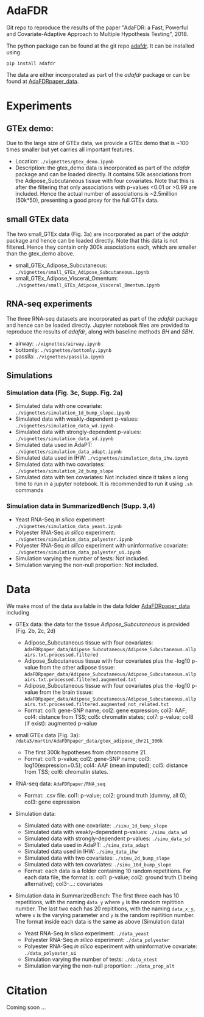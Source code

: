 # AdaFDR

Git repo to reproduce the results of the paper "AdaFDR: a Fast, Powerful and Covariate-Adaptive Approach to Multiple Hypothesis Testing", 2018.

The python package can be found at the git repo [adafdr](https://github.com/martinjzhang/adafdr). It can be 
installed using 

```
pip install adafdr
```

The data are either incorporated as part of the *adafdr* package or can be found at [AdaFDRpaper_data]().

# Experiments
## GTEx demo: 
Due to the large size of GTEx data, we provide a GTEx demo that is ~100 times smaller but yet carries all important features. 
- Location: `./vignettes/gtex_demo.ipynb`
- Description: the gtex_demo data is incorporated as part of the *adafdr* package and can be loaded directly. It 
  contains 50k associations from the Adipose_Subcutaneous tissue with four covariates. Note that this is after 
  the filtering that only  associations with p-values <0.01 or >0.99 are included.
  Hence the actual number of associations is ~2.5million (50k*50), presenting a good proxy for the full GTEx data. 

## small GTEx data
The two small_GTEx data (Fig. 3a) are incorporated as part of the *adafdr* package and hence can be loaded directly.
Note that this data is not filtered. Hence they contain only 300k associations each, which are smaller than the 
gtex_demo above.
- small_GTEx_Adipose_Subcutaneous: `./vignettes/small_GTEx_Adipose_Subcutaneous.ipynb`
- small_GTEx_Adipose_Visceral_Omentum: `./vignettes/small_GTEx_Adipose_Visceral_Omentum.ipynb`

## RNA-seq experiments
The three RNA-seq datasets are incorporated as part of the *adafdr* package and hence can be loaded directly. 
Jupyter notebook files are provided to reproduce the results of *adafdr*, along with baseline methods *BH* and *SBH*.
- airway: `./vignettes/airway.ipynb`
- bottomly: `./vignettes/bottomly.ipynb`
- passila: `./vignettes/passila.ipynb`

<!--### R methods -->

## Simulations
### Simulation data (Fig. 3c, Supp. Fig. 2a)
- Simulated data with one covariate: `./vignettes/simulation_1d_bump_slope.ipynb`
- Simulated data with weakly-dependent p-values: `./vignettes/simulation_data_wd.ipynb`
- Simulated data with strongly-dependent p-values: `./vignettes/simulation_data_sd.ipynb`
- Simulated data used in AdaPT: `./vignettes/simulation_data_adapt.ipynb`
- Simulated data used in IHW: `./vignettes/simulation_data_ihw.ipynb`
- Simulated data with two covariates: `./vignettes/simulation_2d_bump_slope`
- Simulated data with ten covariates: Not included since it takes a long time to run in a jupyter notebook. It is recommended 
  to run it using `.sh` commands

### Simulation data in SummarizedBench (Supp. 3,4)
- Yeast RNA-Seq *in silico* experiment: `./vignettes/simulation_data_yeast.ipynb`
- Polyester RNA-Seq *in silico* experiment: `./vignettes/simulation_data_polyester.ipynb`
- Polyester RNA-Seq *in silico* experiment with uninformative covariate: `./vignettes/simulation_data_polyester_ui.ipynb`
- Simulation varying the number of tests: Not included.
- Simulation varying the non-null proportion: Not included.

<!--## GTEx data
### Python methods 
Only the GTEx data for the two adipose tissues are provided, which can be downloaded from `...`
### R methods
## Comparison with MuTHER data -->


# Data
We make most of the data available in the data folder [AdaFDRpaper_data]() including

- GTEx data: the data for the tissue *Adipose_Subcutaneous* is provided (Fig. 2b, 2c, 2d) 
  - Adipose_Subcutaneous tissue with four covariates: 
  `AdaFDRpaper_data/Adipose_Subcutaneous/Adipose_Subcutaneous.allpairs.txt.processed.filtered`
  - Adipose_Subcutaneous tissue with four covariates plus the -log10 p-value from the other adipose tissue: 
  `AdaFDRpaper_data/Adipose_Subcutaneous/Adipose_Subcutaneous.allpairs.txt.processed.filtered.augmented.txt`
  - Adipose_Subcutaneous tissue with four covariates plus the -log10 p-value from the brain tissue: 
  `AdaFDRpaper_data/Adipose_Subcutaneous/Adipose_Subcutaneous.allpairs.txt.processed.filtered.augmented_not_related.txt`
  - Format: col1: gene-SNP name; col2: gene expression; col3: AAF; col4: distance from TSS; 
    col5: chromatin states; col7: p-value; col8 (if exist): augmented p-value
  
- small GTEx data (Fig. 3a): `/data3/martin/AdaFDRpaper_data/gtex_adipose_chr21_300k`
  - The first 300k hypotheses from chromosome 21.
  - Format: col1: p-value; col2: gene-SNP name; col3: log10(expression+0.5); col4: AAF (mean imputed);
    col5: distance from TSS; col6: chromatin states.
    
- RNA-seq data: `AdaFDRpaper/RNA_seq` 
  - Format: .csv file. col1: p-value; col2: ground truth (dummy, all 0); col3: gene expression

- Simulation data:  
  - Simulated data with one covariate: `./simu_1d_bump_slope`
  - Simulated data with weakly-dependent p-values: `./simu_data_wd`
  - Simulated data with strongly-dependent p-values: `./simu_data_sd`
  - Simulated data used in AdaPT: `./simu_data_adapt`
  - Simulated data used in IHW: `./simu_data_ihw`
  - Simulated data with two covariates: `./simu_2d_bump_slope`
  - Simulated data with ten covariates: `./simu_10d_bump_slope`
   - Format: each data is a folder containing 10 random repetitions. For each data file, the format is: col1: p-value;
    col2: ground truth (1 being alternative); col3-...: covariates

- Simulation data in SummarizedBench: The first three each has 10 repetitions, with the naming `data_y` where 
  `y` is the random repitition number. The last two each has 20 repititions, 
  with the naming `data_x_y`, where `x` is the varying parameter and `y` is the random repitition number.
  The format inside each data is the same as above (Simulation data)
  - Yeast RNA-Seq *in silico* experiment: `./data_yeast` 
  - Polyester RNA-Seq *in silico* experiment: `./data_polyester` 
  - Polyester RNA-Seq *in silico* experiment with uninformative covariate: `./data_polyester_ui` 
  - Simulation varying the number of tests: `./data_ntest` 
  - Simulation varying the non-null proportion: `./data_prop_alt` 
  
# Citation 
Coming soon ...
